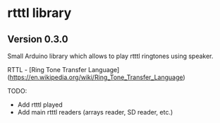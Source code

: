 # rtttl library

Version 0.3.0
------------------------

Small Arduino library which allows to play rtttl ringtones using speaker.

RTTL - [Ring Tone Transfer Language] (https://en.wikipedia.org/wiki/Ring_Tone_Transfer_Language)

TODO:
* Add rtttl played
* Add main rtttl readers (arrays reader, SD reader, etc.)
